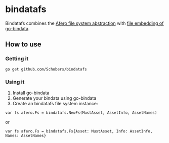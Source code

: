 # bindatafs

Bindatafs combines the [Afero file system abstraction][0] with [file embedding of go-bindata][1].

## How to use
### Getting it
```
go get github.com/Schobers/bindatafs
```

### Using it
1. Install go-bindata
2. Generate your bindata using go-bindata
3. Create an bindatafs file system instance:
```
var fs afero.Fs = bindatafs.NewFs(MustAsset, AssetInfo, AssetNames)
```
or
```
var fs afero.Fs = bindatafs.Fs{Asset: MustAsset, Info: AssetInfo, Names: AssetNames}
```


[0]: https://github.com/spf13/afero
[1]: https://github.com/jteeuwen/go-bindata